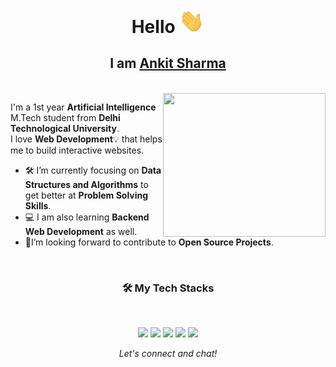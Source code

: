 <h1 align="center">Hello <img src="https://raw.githubusercontent.com/ABSphreak/ABSphreak/master/gifs/Hi.gif" width="40px"></h1>
<h2 align="center"> I am <a  href="https://www.linkedin.com/in/ankit7cpp/">Ankit Sharma</a></h2>
<br>

<img align='right' src="https://media.giphy.com/media/aYzxVt2lMrZXW/giphy.gif" width="260" height="230">


I'm a 1st year **Artificial Intelligence** M.Tech student from **Delhi Technological University**.<br> 
I love **Web Development**💡 that helps me to build interactive websites. 

- 🛠 I’m currently focusing on **Data Structures and Algorithms** to get better at **Problem Solving Skills**.
- 💻 I am also learning **Backend Web Development** as well.
- 💬I’m looking forward to contribute to **Open Source Projects**.

<br>
<h3 align="center">🛠 My Tech Stacks</h3>
<br>
<p align="center"> <img src="https://img.shields.io/badge/C%2B%2B-00599C?style=for-the-badge&logo=c%2B%2B&logoColor=white"/> <img src="https://img.shields.io/badge/C-00599C?style=for-the-badge&logo=c&logoColor=white"/>  <img src="https://img.shields.io/badge/HTML5-E34F26?style=for-the-badge&logo=html5&logoColor=white"/> <img src="https://img.shields.io/badge/CSS-239120?&style=for-the-badge&logo=css3&logoColor=white"/> <img src="https://img.shields.io/badge/JavaScript-F7DF1E?style=for-the-badge&logo=javascript&logoColor=black"/>  
</p>


<p align="center">
  <i>Let's connect and chat! </i>

